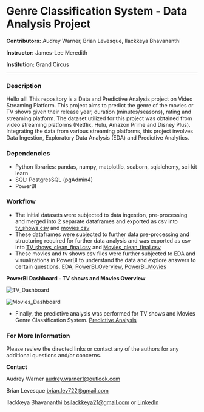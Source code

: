 # Genre Classification System - Data Analysis Project

**Contributors:** Audrey Warner, Brian Levesque, Ilackkeya Bhavananthi

**Instructor:** James-Lee Meredith

**Institution:** Grand Circus

---------------------------------------------------------------------------------------------------------------------------------------------------------------------------------------------------------------------
### Description
Hello all! This repository is a Data and Predictive Analysis project on Video Streaming Platform. This project aims to predict the genre of the movies or TV shows given their release year, duration (minutes/seasons), rating and streaming platform. The dataset utilized for this project was obtained from video streaming platforms (Netflix, Hulu, Amazon Prime and Disney Plus). Integrating the data from various streaming platforms, this project involves Data Ingestion, Exploratory Data Analysis (EDA) and Predictive Analytics. 

### Dependencies
- Python libraries: pandas, numpy, matplotlib, seaborn, sqlalchemy, sci-kit learn
- SQL:  PostgresSQL (pgAdmin4)
- PowerBI

### Workflow
- The initial datasets were subjected to data ingestion, pre-processing and merged into 2 separate dataframes and exported as csv into [tv_shows.csv](https://github.com/Ilackkeya/Video-Streaming-Platform-Data-Analytics/blob/main/Data_Cleaning/tv_shows.csv)
and [movies.csv](https://github.com/Ilackkeya/Video-Streaming-Platform-Data-Analytics/blob/main/Data_Cleaning/movies.csv)
- These dataframes were subjected to further data pre-processing and structuring required for further data analysis and was exported as csv into [TV_shows_clean_final.csv](https://github.com/Ilackkeya/Video-Streaming-Platform-Data-Analytics/blob/main/TV_shows_clean_final.csv) and [Movies_clean_final.csv](https://github.com/Ilackkeya/Video-Streaming-Platform-Data-Analytics/blob/main/Movies_clean_final.csv)
- These movies and tv shows csv files were further subjected to EDA and visualizations in PowerBI to understand the data and explore answers to certain questions. [EDA](https://github.com/Ilackkeya/Video-Streaming-Platform-Data-Analytics/blob/main/3.Descriptive%20Statistics%20and%20Visualizations.ipynb), [PowerBI_Overview](https://github.com/Ilackkeya/Video-Streaming-Platform-Data-Analytics/blob/main/PowerBI_Dashboards_TV_Movies.pbix), [PowerBI_Movies](https://github.com/Ilackkeya/Video-Streaming-Platform-Data-Analytics/blob/main/Which_Streaming_Platform.pbix)

**PowerBI Dashboard - TV shows and Movies Overview**

![TV_Dashboard](https://github.com/Ilackkeya/Video-Streaming-Platform-Data-Analytics/assets/66105814/5e91e8f3-9f0d-4243-b413-fe164f9e3f79)


![Movies_Dashboard](https://github.com/Ilackkeya/Video-Streaming-Platform-Data-Analytics/assets/66105814/578c149f-cc2b-428b-904e-152e3342ac01)


- Finally, the predictive analysis was performed for TV shows and Movies Genre Classification System. [Predictive Analysis](https://github.com/Ilackkeya/Video-Streaming-Platform-Data-Analytics/blob/main/4.Predictive_Analytics.ipynb)
  
### For More Information

Please review the directed links or contact any of the authors for any additional questions and/or concerns.

**Contact**

Audrey Warner audrey.warner1@outlook.com

Brian Levesque  brian.lev722@gmail.com

Ilackkeya Bhavananthi bsilackkeya21@gmail.com or [LinkedIn](https://www.linkedin.com/in/ilackkeya/)

